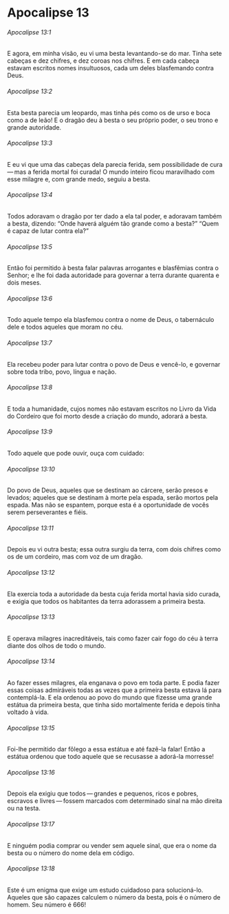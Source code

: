 # Apocalipse 13

###### Apocalipse 13:1

E agora, em minha visão, eu vi uma besta levantando-se do mar. Tinha sete cabeças e dez chifres, e dez coroas nos chifres. E em cada cabeça estavam escritos nomes insultuosos, cada um deles blasfemando contra Deus.

###### Apocalipse 13:2

Esta besta parecia um leopardo, mas tinha pés como os de urso e boca como a de leão! E o dragão deu à besta o seu próprio poder, o seu trono e grande autoridade.

###### Apocalipse 13:3

E eu vi que uma das cabeças dela parecia ferida, sem possibilidade de cura — mas a ferida mortal foi curada! O mundo inteiro ficou maravilhado com esse milagre e, com grande medo, seguiu a besta.

###### Apocalipse 13:4

Todos adoravam o dragão por ter dado a ela tal poder, e adoravam também a besta, dizendo: “Onde haverá alguém tão grande como a besta?” “Quem é capaz de lutar contra ela?”

###### Apocalipse 13:5

Então foi permitido à besta falar palavras arrogantes e blasfêmias contra o Senhor; e lhe foi dada autoridade para governar a terra durante quarenta e dois meses.

###### Apocalipse 13:6

Todo aquele tempo ela blasfemou contra o nome de Deus, o tabernáculo dele e todos aqueles que moram no céu.

###### Apocalipse 13:7

Ela recebeu poder para lutar contra o povo de Deus e vencê-lo, e governar sobre toda tribo, povo, língua e nação.

###### Apocalipse 13:8

E toda a humanidade, cujos nomes não estavam escritos no Livro da Vida do Cordeiro que foi morto desde a criação do mundo, adorará a besta.

###### Apocalipse 13:9

Todo aquele que pode ouvir, ouça com cuidado:

###### Apocalipse 13:10

Do povo de Deus, aqueles que se destinam ao cárcere, serão presos e levados; aqueles que se destinam à morte pela espada, serão mortos pela espada. Mas não se espantem, porque esta é a oportunidade de vocês serem perseverantes e fiéis.

###### Apocalipse 13:11

Depois eu vi outra besta; essa outra surgiu da terra, com dois chifres como os de um cordeiro, mas com voz de um dragão.

###### Apocalipse 13:12

Ela exercia toda a autoridade da besta cuja ferida mortal havia sido curada, e exigia que todos os habitantes da terra adorassem a primeira besta.

###### Apocalipse 13:13

E operava milagres inacreditáveis, tais como fazer cair fogo do céu à terra diante dos olhos de todo o mundo.

###### Apocalipse 13:14

Ao fazer esses milagres, ela enganava o povo em toda parte. E podia fazer essas coisas admiráveis todas as vezes que a primeira besta estava lá para contemplá-la. E ela ordenou ao povo do mundo que fizesse uma grande estátua da primeira besta, que tinha sido mortalmente ferida e depois tinha voltado à vida.

###### Apocalipse 13:15

Foi-lhe permitido dar fôlego a essa estátua e até fazê-la falar! Então a estátua ordenou que todo aquele que se recusasse a adorá-la morresse!

###### Apocalipse 13:16

Depois ela exigiu que todos — grandes e pequenos, ricos e pobres, escravos e livres — fossem marcados com determinado sinal na mão direita ou na testa.

###### Apocalipse 13:17

E ninguém podia comprar ou vender sem aquele sinal, que era o nome da besta ou o número do nome dela em código.

###### Apocalipse 13:18

Este é um enigma que exige um estudo cuidadoso para solucioná-lo. Aqueles que são capazes calculem o número da besta, pois é o número de homem. Seu número é 666!

